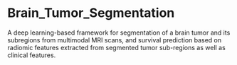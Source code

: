 # Brain_Tumor_Segmentation
A deep learning-based framework for segmentation of a brain tumor and its  subregions from multimodal MRI scans, and survival prediction based on radiomic  features extracted from segmented tumor sub-regions as well as clinical features.

